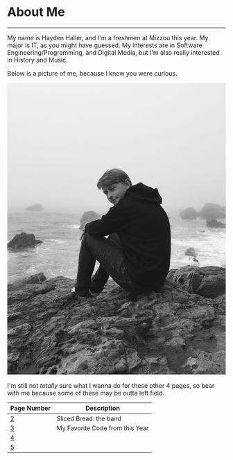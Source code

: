 # About Me
---
My name is Hayden Haller, and I'm a freshmen at Mizzou this year.
My major is IT, as you might have guessed.
My interests are in Software Engineering/Programming, and Digital Media, but I'm also really interested in History and Music.

Below is a picture of me, because I know you were curious.

![A handsome bastard with a long nose](https://github.com/HaydenTHaller/INFOTC1000-Final-Project/blob/master/IMG_0821.JPG)

I'm still not _totally_ sure what I wanna do for these other 4 pages, so bear with me because some of these may be outta left field.

| Page Number | Description |
| ---         |---          |
| [2](https://github.com/HaydenTHaller/INFOTC1000-Final-Project/blob/master/Band%20Page.md) | Sliced Bread: the band| 
| [3](https://github.com/HaydenTHaller/INFOTC1000-Final-Project/blob/master/Favorite%20Code.md)       | My Favorite Code from this Year|
| [4]()       |             |
| [5]()       |             |

